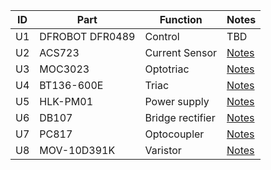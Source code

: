 
| ID  | Part            | Function         | Notes                           |
| --- | --------------- | ---------------- | ------------------------------- |
| U1  | DFROBOT DFR0489 | Control          | TBD     |
| U2  | ACS723          | Current Sensor   | [Notes](./notes/acs723.md)      |
| U3  | MOC3023         | Optotriac        | [Notes](./notes/moc3023.md)     |
| U4  | BT136-600E      | Triac            | [Notes](./notes/bt136.md)       |
| U5  | HLK-PM01        | Power supply     | [Notes](./notes/hlk-pm01.md)    |
| U6  | DB107           | Bridge rectifier | [Notes](./notes/db107,md)       |
| U7  | PC817           | Optocoupler      | [Notes](./notes/pc817.md)       |
| U8  | MOV-10D391K     | Varistor         | [Notes](./notes/mov-10d391k.md) |
